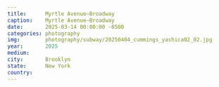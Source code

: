 ```yaml
---
title:  	Myrtle Avenue–Broadway
caption:	Myrtle Avenue–Broadway
date:   	2025-03-14 00:00:00 -0500
categories: photography
img:		photography/subway/20250404_cummings_yashica02_02.jpg
year:		2025
medium:
city:		Brooklyn
state:		New York
country:
---
```


